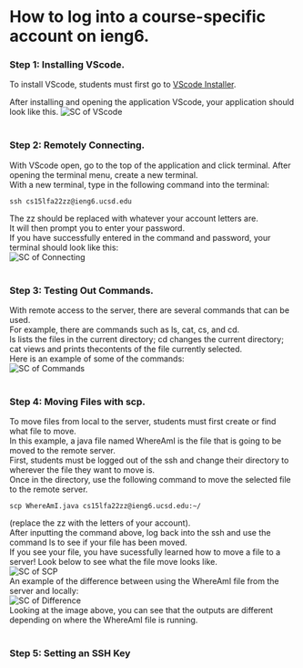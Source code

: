 # How to log into a course-specific account on ieng6.<br/>

### Step 1: Installing VScode.<br/>
To install VScode, students must first go to [VScode Installer](https://code.visualstudio.com/). <br/>

After installing and opening the application VScode, your application should look like this.
![SC of VScode](https://user-images.githubusercontent.com/114313685/193160564-fd903885-78fe-480b-b297-de2585290972.png) <br/> <br/>

### Step 2: Remotely Connecting. <br/>
With VScode open, go to the top of the application and click terminal. After opening the terminal menu, create a new terminal. <br/>
With a new terminal, type in the following command into the terminal: <br/>
```
ssh cs15lfa22zz@ieng6.ucsd.edu
```
The zz should be replaced with whatever your account letters are. <br/>
It will then prompt you to enter your password. <br/>
If you have successfully entered in the command and password, your terminal should look like this: <br/>
![SC of Connecting](https://user-images.githubusercontent.com/114313685/193162688-eb9ba353-3944-4555-a727-8c224257e831.png) <br/> <br/>

### Step 3: Testing Out Commands. <br/>
With remote access to the server, there are several commands that can be used. <br/>
For example, there are commands such as ls, cat, cs, and cd. <br/>
ls lists the files in the current directory; cd changes the current directory; 
cat views and prints thecontents of the file currently selected. <br/>
Here is an example of some of the commands: <br/>
![SC of Commands](https://user-images.githubusercontent.com/114313685/193163605-65c80d87-a868-4733-9882-d6c1109ef03c.PNG) <br/> <br/>

### Step 4: Moving Files with scp. <br/>
To move files from local to the server, students must first create or find what file to move. <br/>
In this example, a java file named WhereAmI is the file that is going to be moved to the remote server. <br/>
First, students must be logged out of the ssh and change their directory to wherever the file they want to move is. <br/>
Once in the directory, use the following command to move the selected file to the remote server.
```
scp WhereAmI.java cs15lfa22zz@ieng6.ucsd.edu:~/
```
(replace the zz with the letters of your account). <br/>
After inputting the command above, log back into the ssh and use the command ls to see if your file has been moved. <br/>
If you see your file, you have sucessfully learned how to move a file to a server! Look below to see what the file move looks like. <br/>
![SC of SCP](https://user-images.githubusercontent.com/114313685/193165874-257b98f4-346e-4298-a7c8-bfc4b3c3edb8.PNG) <br/>
An example of the difference between using the WhereAmI file from the server and locally: <br/>
![SC of Difference](https://user-images.githubusercontent.com/114313685/193166090-6b5e709e-9820-4afa-96b4-b386fe5d6122.PNG) <br/>
Looking at the image above, you can see that the outputs are different depending on where the WhereAmI file is running. <br/> <br/>

### Step 5: Setting an SSH Key
